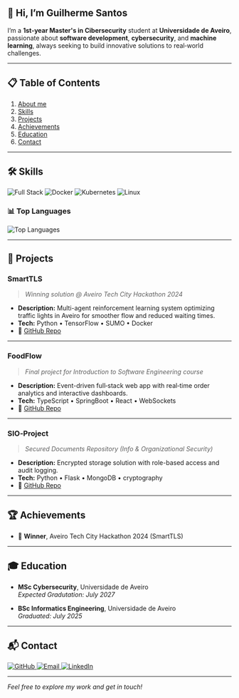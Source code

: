 <a name="about-me"></a>
## 👋 Hi, I’m Guilherme Santos

I’m a **1st-year Master's in Cibersecurity** student at **Universidade de Aveiro**, passionate about **software development**, **cybersecurity**, and **machine learning**, always seeking to build innovative solutions to real‑world challenges.

---
<a name="table-of-contents"></a>
## 📋 Table of Contents

1. [About me](#about-me)
2. [Skills](#skills)  
3. [Projects](#projects)  
4. [Achievements](#achievements)  
5. [Education](#education)  
6. [Contact](#contact)  

---
<a name="skills"></a>
## 🛠️ Skills
<p>
  <img alt="Full Stack" src="https://img.shields.io/badge/Full%20Stack-Focused-informational" />
  <img alt="Docker" src="https://img.shields.io/badge/Docker-2496ED?logo=docker&logoColor=white" />
  <img alt="Kubernetes" src="https://img.shields.io/badge/Kubernetes-326CE5?logo=kubernetes&logoColor=white" />
  <img alt="Linux" src="https://img.shields.io/badge/Linux-FCC624?logo=linux&logoColor=black"/>
</p>

### 📊 Top Languages

![Top Languages](https://github-readme-stats.vercel.app/api/top-langs/?username=guisantos91&layout=compact)

---
<a name="projects"></a>
## 🚀 Projects

### SmartTLS  
> _Winning solution @ Aveiro Tech City Hackathon 2024_  
- **Description:** Multi-agent reinforcement learning system optimizing traffic lights in Aveiro for smoother flow and reduced waiting times.  
- **Tech:** Python • TensorFlow • SUMO • Docker  
- 🔗 [GitHub Repo](https://github.com/guisantos91/SmartTLS)

---

### FoodFlow  
> _Final project for Introduction to Software Engineering course_  
- **Description:** Event-driven full‑stack web app with real‑time order analytics and interactive dashboards.  
- **Tech:** TypeScript • SpringBoot • React • WebSockets  
- 🔗 [GitHub Repo](https://github.com/guisantos91/FoodFlow)

---

### SIO‑Project  
> _Secured Documents Repository (Info & Organizational Security)_  
- **Description:** Encrypted storage solution with role-based access and audit logging.  
- **Tech:** Python • Flask • MongoDB • cryptography  
- 🔗 [GitHub Repo](https://github.com/guisantos91/SIO-Project)

---
<a name="achievements"></a>
## 🏆 Achievements

- 🥇 **Winner**, Aveiro Tech City Hackathon 2024 (SmartTLS)

---
<a name="education"></a>
## 🎓 Education

- **MSc Cybersecurity**, Universidade de Aveiro  
_Expected Gradutation: July 2027_

- **BSc Informatics Engineering**, Universidade de Aveiro  
_Graduated: July 2025_

---
<a name="contact"></a>
## 📬 Contact


<p>
  <a href="https://github.com/guisantos91">
    <img alt="GitHub" src="https://img.shields.io/badge/GitHub-181717?logo=github&logoColor=white" />
  </a>
  <a href="mailto:gui2891@outlook.pt">
    <img alt="Email" src="https://img.shields.io/badge/Outlook-0078D4?logo=microsoft-outlook&logoColor=white" />
  </a>
  <a href="https://www.linkedin.com/in/gui-santos91/">
    <img alt="LinkedIn" src="https://img.shields.io/badge/LinkedIn-%230077B5.svg?logo=linkedin&logoColor=white">
  </a>
</p>


---

*Feel free to explore my work and get in touch!*
